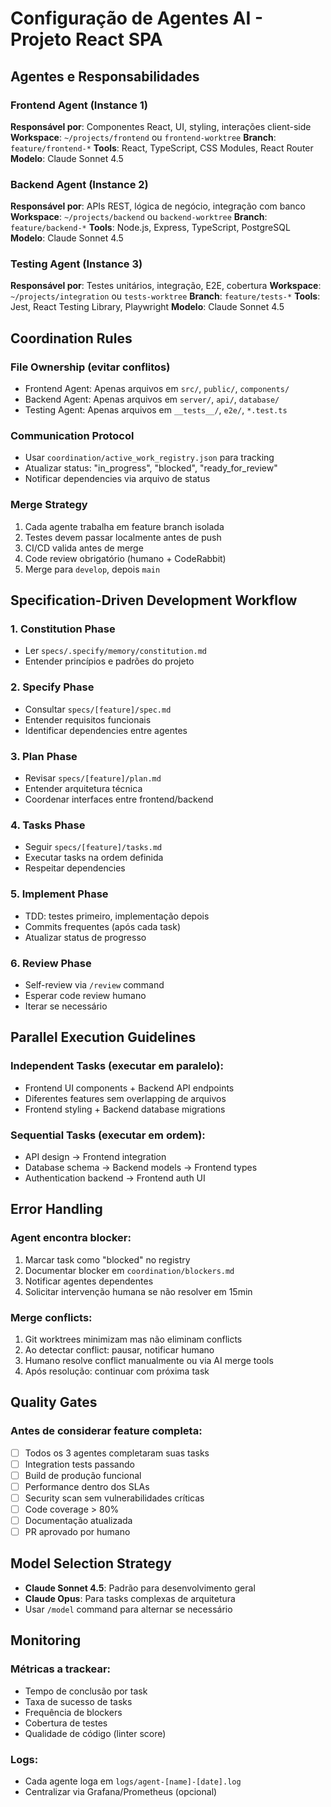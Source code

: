 # Configuração de Agentes AI - Projeto React SPA

## Agentes e Responsabilidades

### Frontend Agent (Instance 1)
**Responsável por**: Componentes React, UI, styling, interações client-side
**Workspace**: `~/projects/frontend` ou `frontend-worktree`
**Branch**: `feature/frontend-*`
**Tools**: React, TypeScript, CSS Modules, React Router
**Modelo**: Claude Sonnet 4.5

### Backend Agent (Instance 2)
**Responsável por**: APIs REST, lógica de negócio, integração com banco
**Workspace**: `~/projects/backend` ou `backend-worktree`
**Branch**: `feature/backend-*`
**Tools**: Node.js, Express, TypeScript, PostgreSQL
**Modelo**: Claude Sonnet 4.5

### Testing Agent (Instance 3)
**Responsável por**: Testes unitários, integração, E2E, cobertura
**Workspace**: `~/projects/integration` ou `tests-worktree`
**Branch**: `feature/tests-*`
**Tools**: Jest, React Testing Library, Playwright
**Modelo**: Claude Sonnet 4.5

## Coordination Rules

### File Ownership (evitar conflitos)
- Frontend Agent: Apenas arquivos em `src/`, `public/`, `components/`
- Backend Agent: Apenas arquivos em `server/`, `api/`, `database/`
- Testing Agent: Apenas arquivos em `__tests__/`, `e2e/`, `*.test.ts`

### Communication Protocol
- Usar `coordination/active_work_registry.json` para tracking
- Atualizar status: "in_progress", "blocked", "ready_for_review"
- Notificar dependencies via arquivo de status

### Merge Strategy
1. Cada agente trabalha em feature branch isolada
2. Testes devem passar localmente antes de push
3. CI/CD valida antes de merge
4. Code review obrigatório (humano + CodeRabbit)
5. Merge para `develop`, depois `main`

## Specification-Driven Development Workflow

### 1. Constitution Phase
- Ler `specs/.specify/memory/constitution.md`
- Entender princípios e padrões do projeto

### 2. Specify Phase
- Consultar `specs/[feature]/spec.md`
- Entender requisitos funcionais
- Identificar dependencies entre agentes

### 3. Plan Phase
- Revisar `specs/[feature]/plan.md`
- Entender arquitetura técnica
- Coordenar interfaces entre frontend/backend

### 4. Tasks Phase
- Seguir `specs/[feature]/tasks.md`
- Executar tasks na ordem definida
- Respeitar dependencies

### 5. Implement Phase
- TDD: testes primeiro, implementação depois
- Commits frequentes (após cada task)
- Atualizar status de progresso

### 6. Review Phase
- Self-review via `/review` command
- Esperar code review humano
- Iterar se necessário

## Parallel Execution Guidelines

### Independent Tasks (executar em paralelo):
- Frontend UI components + Backend API endpoints
- Diferentes features sem overlapping de arquivos
- Frontend styling + Backend database migrations

### Sequential Tasks (executar em ordem):
- API design → Frontend integration
- Database schema → Backend models → Frontend types
- Authentication backend → Frontend auth UI

## Error Handling

### Agent encontra blocker:
1. Marcar task como "blocked" no registry
2. Documentar blocker em `coordination/blockers.md`
3. Notificar agentes dependentes
4. Solicitar intervenção humana se não resolver em 15min

### Merge conflicts:
1. Git worktrees minimizam mas não eliminam conflicts
2. Ao detectar conflict: pausar, notificar humano
3. Humano resolve conflict manualmente ou via AI merge tools
4. Após resolução: continuar com próxima task

## Quality Gates

### Antes de considerar feature completa:
- [ ] Todos os 3 agentes completaram suas tasks
- [ ] Integration tests passando
- [ ] Build de produção funcional
- [ ] Performance dentro dos SLAs
- [ ] Security scan sem vulnerabilidades críticas
- [ ] Code coverage > 80%
- [ ] Documentação atualizada
- [ ] PR aprovado por humano

## Model Selection Strategy

- **Claude Sonnet 4.5**: Padrão para desenvolvimento geral
- **Claude Opus**: Para tasks complexas de arquitetura
- Usar `/model` command para alternar se necessário

## Monitoring

### Métricas a trackear:
- Tempo de conclusão por task
- Taxa de sucesso de tasks
- Frequência de blockers
- Cobertura de testes
- Qualidade de código (linter score)

### Logs:
- Cada agente loga em `logs/agent-[name]-[date].log`
- Centralizar via Grafana/Prometheus (opcional)
